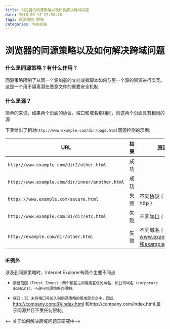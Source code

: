 ```yaml
---
title: 浏览器的同源策略以及如何解决跨域问题
date: 2018-09-17 22:53:28
tags: 同源策略 跨域
categories: Web前端
---
```


# 浏览器的同源策略以及如何解决跨域问题

### 什么是同源策略？有什么作用？

同源策略限制了从同一个源加载的文档或者脚本如何与另一个源的资源进行交互。这是一个用于隔离潜在恶意文件的重要安全机制

### 什么是源？

简单的来说，如果两个页面的协议，端口和域名都相同，则这两个页面具有相同的源

下表给出了相对`http://www.example.com/dir/page.html`同源检测的示例:

| URL                                             | 结果 | 原因                                      |
| ----------------------------------------------- | ---- | ----------------------------------------- |
| `http://www.example.com/dir2/other.html`        | 成功 |                                           |
| `http://www.example.com/dir/inner/another.html` | 成功 |                                           |
| `https://www.example.com/secure.html`           | 失败 | 不同协议 ( https和http )                  |
| `http://www.example.com:81/dir/etc.html`        | 失败 | 不同端口 ( 81和80)                        |
| `http://example.com/dir/other.html`             | 失败 | 不同域名 ( www.example.com和example.com ) |

###  IE例外

涉及到同源策略时，Internet  Explorer有两个主要不同点

- `授信范围（Trust Zones）：两个相互之间高度互信的域名，如公司域名（corporate domains），不遵守同源策略的限制。`

- `端口：IE 未将端口号加入到同源策略的组成部分之中，因此` http://company.com:81/index.html 和http://company.com/index.html  属于同源并且不受任何限制。

<-- 关于如何解决跨域问题正研究中-->